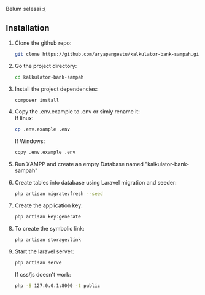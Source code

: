 Belum selesai :(
</br>

## Installation

1. Clone the github repo:

    ```bash
    git clone https://github.com/aryapangestu/kalkulator-bank-sampah.git
    ```
2. Go the project directory:

    ```bash
    cd kalkulator-bank-sampah
    ```
3. Install the project dependencies:
    ```bash
    composer install
    ```
4. Copy the .env.example to .env or simly rename it:
   </br>If linux:
   ```bash
   cp .env.example .env
   ```
   If Windows:
    ```bash
    copy .env.example .env
    ```
5. Run XAMPP and create an empty Database named "kalkulator-bank-sampah"
   
6. Create tables into database using Laravel migration and seeder:
    ```bash
    php artisan migrate:fresh --seed
    ```
7. Create the application key:
    ```bash
    php artisan key:generate
    ```
8. To create the symbolic link:
    ```bash
    php artisan storage:link
    ```
9.  Start the laravel server:
    ```bash
    php artisan serve
    ```
    If css/js doesn't work:
    ```bash
    php -S 127.0.0.1:8000 -t public
    ```
